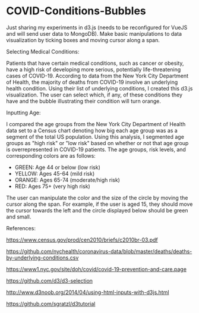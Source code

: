 # COVID-Conditions-Bubbles

Just sharing my experiments in d3.js (needs to be reconfigured for VueJS and will send user data to MongoDB). Make basic manipulations to data visualization by ticking boxes and moving cursor along a span.

Selecting Medical Conditions:

Patients that have certain  medical conditions, such as cancer or obesity, have a high risk of developing more serious, potentially life-threatening cases of COVID-19. According to data from the New York City Department of Health, the majority of deaths from COVID-19 involve an underlying health condition. Using their list of underlying conditions, I created this d3.js visualization. The user can select which, if any, of these conditions they have and the bubble illustrating their condition will turn orange.

Inputting Age:

I compared the age groups from the New York City Department of Health data set to a Census chart denoting how big each age group was as a segment of the total US population. Using this analysis, I segmented age groups as "high risk" or "low risk" based on whether or not that age group is overrepresented in COVID-19 patients. The age groups, risk levels, and corresponding colors are as follows:

- GREEN: Age 44 or below (low risk)
- YELLOW: Ages 45-64 (mild risk)
- ORANGE: Ages 65-74 (moderate/high risk)
- RED: Ages 75+ (very high risk)

The user can manipulate the color and the size of the circle by moving the cursor along the span. For example, if the user is aged 15, they should move the cursor towards the left and the circle displayed below should be green and small.

References:

https://www.census.gov/prod/cen2010/briefs/c2010br-03.pdf

https://github.com/nychealth/coronavirus-data/blob/master/deaths/deaths-by-underlying-conditions.csv

https://www1.nyc.gov/site/doh/covid/covid-19-prevention-and-care.page

https://github.com/d3/d3-selection

http://www.d3noob.org/2014/04/using-html-inputs-with-d3js.html

https://github.com/sgratzl/d3tutorial
